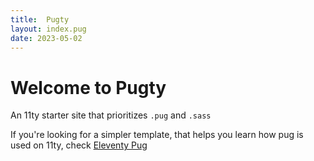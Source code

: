 ```yaml
---
title:  Pugty
layout: index.pug
date: 2023-05-02
---
```


# Welcome to Pugty

An 11ty starter site that prioritizes `.pug` and `.sass`

If you're looking for a simpler template, that helps you learn how pug is used on 11ty, check [Eleventy Pug](https://github.com/AleMunin/eleventy_pug)